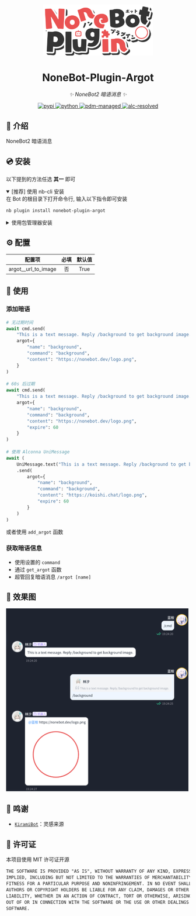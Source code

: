 <!-- markdownlint-disable MD033 MD036 MD041 MD045 -->
<div align="center">
  <a href="https://v2.nonebot.dev/store">
    <img src="./docs/NoneBotPlugin.svg" width="300" alt="logo" />
  </a>

</div>

<div align="center">

# NoneBot-Plugin-Argot

_✨ NoneBot2 暗语消息 ✨_

<a href="">
  <img src="https://img.shields.io/pypi/v/nonebot-plugin-argot.svg" alt="pypi"
</a>
<img src="https://img.shields.io/badge/python-3.9+-blue.svg" alt="python">
<a href="https://pdm.fming.dev">
  <img src="https://img.shields.io/badge/pdm-managed-blueviolet" alt="pdm-managed">
</a>
<a href="https://github.com/nonebot/plugin-alconna">
  <img src="https://img.shields.io/badge/Alconna-resolved-2564C2" alt="alc-resolved">
</a>

</div>

## 📖 介绍

NoneBot2 暗语消息

## 💿 安装

以下提到的方法任选 **其一** 即可

<details open>
<summary>[推荐] 使用 nb-cli 安装</summary>
在 Bot 的根目录下打开命令行, 输入以下指令即可安装

```bash
nb plugin install nonebot-plugin-argot
```

</details>
<details>
<summary>使用包管理器安装</summary>

```bash
pip install nonebot-plugin-argot
# or, use poetry
poetry add nonebot-plugin-argot
# or, use pdm
pdm add nonebot-plugin-argot
```

</details>

## ⚙️ 配置

|            配置项             | 必填 |              默认值             |
| :---------------------------: | :--: | :-----------------------------: |
|     argot\_\_url_to_image     |  否  |              True               |

## 🎉 使用

### 添加暗语

```py
# 无过期时间
await cmd.send(
    "This is a text message. Reply /background to get background image.",
    argot={
        "name": "background",
        "command": "background",
        "content": "https://nonebot.dev/logo.png",
    }
)

# 60s 后过期
await cmd.send(
    "This is a text message. Reply /background to get background image.",
    argot={
        "name": "background",
        "command": "background",
        "content": "https://nonebot.dev/logo.png",
        "expire": 60
    }
)

# 使用 Alconna UniMessage 
await (
    UniMessage.text("This is a text message. Reply /background to get background image.")
    .send(
        argot={
            "name": "background",
            "command": "background",
            "content": "https://koishi.chat/logo.png",
            "expire": 60
        }
    )
)
```

或者使用 `add_argot` 函数

### 获取暗语信息

- 使用设置的 `command`
- 通过 `get_argot` 函数
- 超管回复暗语消息 `/argot [name]`
  
## 📸 效果图

<img src="./docs/renderings.png" height="500" alt="rendering"/>

## 💖 鸣谢

- [`KiramiBot`](https://github.com/A-kirami/KiramiBot)：灵感来源

## 📄 许可证

本项目使用 MIT 许可证开源

```txt
THE SOFTWARE IS PROVIDED "AS IS", WITHOUT WARRANTY OF ANY KIND, EXPRESS OR
IMPLIED, INCLUDING BUT NOT LIMITED TO THE WARRANTIES OF MERCHANTABILITY,
FITNESS FOR A PARTICULAR PURPOSE AND NONINFRINGEMENT. IN NO EVENT SHALL THE
AUTHORS OR COPYRIGHT HOLDERS BE LIABLE FOR ANY CLAIM, DAMAGES OR OTHER
LIABILITY, WHETHER IN AN ACTION OF CONTRACT, TORT OR OTHERWISE, ARISING FROM,
OUT OF OR IN CONNECTION WITH THE SOFTWARE OR THE USE OR OTHER DEALINGS IN THE
SOFTWARE.

```
